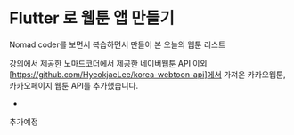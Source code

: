 # Flutter 로 웹툰 앱 만들기


Nomad coder를 보면서 복습하면서 만들어 본 오늘의 웹툰 리스트

강의에서 제공한 노마드코더에서 제공한 네이버웹툰 API 이외 [https://github.com/HyeokjaeLee/korea-webtoon-api]에서 가져온 카카오웹툰, 카카오페이지 웹툰 API를 추가했습니다.

-
추가예정
